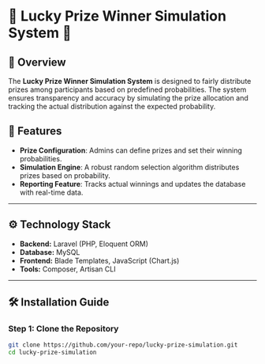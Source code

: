 # 🎉 Lucky Prize Winner Simulation System 🎉

## 📌 Overview
The **Lucky Prize Winner Simulation System** is designed to fairly distribute prizes among participants based on predefined probabilities. The system ensures transparency and accuracy by simulating the prize allocation and tracking the actual distribution against the expected probability.

## 📜 Features
- **Prize Configuration**: Admins can define prizes and set their winning probabilities.
- **Simulation Engine**: A robust random selection algorithm distributes prizes based on probability.
- **Reporting Feature**: Tracks actual winnings and updates the database with real-time data.

---

## ⚙️ Technology Stack
- **Backend:** Laravel (PHP, Eloquent ORM)
- **Database:** MySQL
- **Frontend:** Blade Templates, JavaScript (Chart.js)
- **Tools:** Composer, Artisan CLI

---

## 🛠 Installation Guide

### Step 1: Clone the Repository
```bash
git clone https://github.com/your-repo/lucky-prize-simulation.git
cd lucky-prize-simulation
